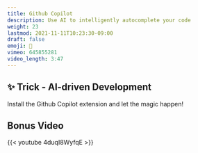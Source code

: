 ```yaml
---
title: Github Copilot
description: Use AI to intelligently autocomplete your code
weight: 23
lastmod: 2021-11-11T10:23:30-09:00
draft: false
emoji: 🤖
vimeo: 645855281
video_length: 3:47
---
```


## ✨ Trick - AI-driven Development

Install the Github Copilot extension and let the magic happen!

## Bonus Video

<div class="vid-center">
    {{< youtube 4duqI8WyfqE >}}
</div>